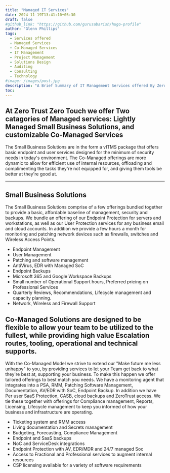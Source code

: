 ```yaml
---
title: "Managed IT Services"
date: 2024-11-19T13:41:10+05:30
draft: false
#github_link: "https://github.com/gurusabarish/hugo-profile"
author: "Glenn Phillips"
tags:
  - Services offered
  - Managed Services
  - Co-Managed Services
  - IT Management
  - Project Management
  - Solutions Design
  - Auditing
  - Consulting
  - Technology
#image: /images/post.jpg
description: "A Brief Summary of IT Management Services offered By Zero Trust Zero Touch"
toc: 
---
```


## At Zero Trust Zero Touch we offer Two catagories of Managed services: Lightly Managed Small Business Solutions, and customizable Co-Managed Services
The Small Business Solutions are in the form a vITMS package that offers basic endpoint and user services designed for the minimum of security needs in today's environment.  The Co-Managed offerings are more dynamic to allow for efficient use of internal resources, offloading and complimenting the tasks they're not equipped for, and giving them tools be better at they're good at.

<hr>

## Small Business Solutions
The Small Business Solutions comprise of a few offerings bundled together to provide a basic, affordable baseline of management, security and backups. We bundle an offering of our Endpoint Protection for servers and workstations, as well as our User Protection services for any business email and cloud accounts.  In addition we provide a few hours a month for monitoring and patching network devices such as firewalls, switches and Wireless Access Points.
- Endpoint Management
- User Management
- Patching and software management
- AntiVirus, EDR with Managed SoC
- Endpoint Backups
- Microsoft 365 and Google Workspace Backups
- Small number of Operational Support hours, Preferred pricing on Professional Services
- Quarterly Reviews, Recommendations, Lifecycle management and capacity planning.
- Network, Wireless and Firewall Support

## Co-Managed Solutions are designed to be flexible to allow your team to be utilized to the fullest, while providing high value Escalation routes, tooling, operational and technical supports.
With the Co-Managed Model we strive to extend our "Make future me less unhappy" to you, by providing services to let your Team get back to what they're best at, supporting your business.  To make this happen we offer tailored offerings to best match you needs. We have a monitoring agent that integrates into a PSA, RMM, Patching Software Management, Documentation, AV/EDR with SoC, Endpoint Backup. In addition we have Per user SaaS Protection, CASB, cloud backups and ZeroTrust access. We tie these together with offerings for Compliance management, Reports, Licensing, Lifecycle management to keep you informed of how your business and infrastructure are operating.
- Ticketing system and RMM access
- Living documentation and Secrets management
- Budgeting, Forecasting, Compliance Management
- Endpoint and SaaS backups
- NoC and ServiceDesk integrations 
- Endpoint Protection with AV, EDR/MDR and 24/7 managed Soc
- Access to Fractional and Professional services to augment internal resources
- CSP licensing available for a variety of software requirements